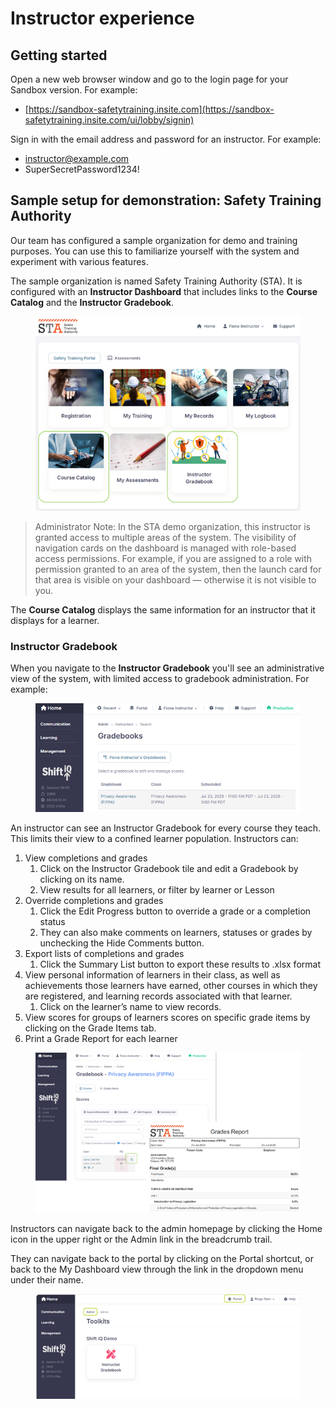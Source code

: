 # Instructor experience

## Getting started

Open a new web browser window and go to the login page for your Sandbox version. For example:

* [https://sandbox-safetytraining.insite.com](https://sandbox-safetytraining.insite.com/ui/lobby/signin)

Sign in with the email address and password for an instructor. For example:

* instructor@example.com
* SuperSecretPassword1234!

## Sample setup for demonstration: Safety Training Authority

Our team has configured a sample organization for demo and training purposes. You can use this to familiarize yourself with the system and experiment with various features.

The sample organization is named Safety Training Authority (STA). It is configured with an **Instructor Dashboard** that includes links to the **Course Catalog** and the **Instructor Gradebook**.

<figure><img src="../.gitbook/assets/instructor-experience-01.png" alt=""><figcaption></figcaption></figure>

> Administrator Note: In the STA demo organization, this instructor is granted access to multiple areas of the system. The visibility of navigation cards on the dashboard is managed with role-based access permissions. For example, if you are assigned to a role with permission granted to an area of the system, then the launch card for that area is visible on your dashboard — otherwise it is not visible to you.

The **Course Catalog** displays the same information for an instructor that it displays for a learner.

### Instructor Gradebook

When you navigate to the **Instructor Gradebook** you'll see an administrative view of the system, with limited access to gradebook administration. For example:

<figure><img src="../.gitbook/assets/instructor-experience-02.png" alt=""><figcaption></figcaption></figure>

An instructor can see an Instructor Gradebook for every course they teach. This limits their view to a confined learner population. Instructors can:

1. View completions and grades
   1. Click on the Instructor Gradebook tile and edit a Gradebook by clicking on its name.
   2.
      View results for all learners, or filter by learner or Lesson
2. Override completions and grades
   1. Click the Edit Progress button to override a grade or a completion status
   2. They can also make comments on learners, statuses or grades by unchecking the Hide Comments button.
3. Export lists of completions and grades
   1. Click the Summary List button to export these results to .xlsx format
4. View personal information of learners in their class, as well as achievements those learners have earned, other courses in which they are registered, and learning records associated with that learner.
   1. Click on the learner’s name to view records.
5. View scores for groups of learners scores on specific grade items by clicking on the Grade Items tab.
6. Print a Grade Report for each learner

<figure><img src="../.gitbook/assets/instructor-experience-03.png" alt=""><figcaption></figcaption></figure>

Instructors can navigate back to the admin homepage by clicking the Home icon in the upper right or the Admin link in the breadcrumb trail.

They can navigate back to the portal by clicking on the Portal shortcut, or back to the My Dashboard view through the link in the dropdown menu under their name.

<figure><img src="../.gitbook/assets/instructor-experience-04.png" alt=""><figcaption></figcaption></figure>
